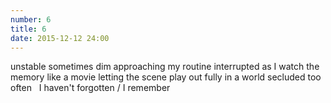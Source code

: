 ```yaml
---
number: 6
title: 6
date: 2015-12-12 24:00
---
```


unstable sometimes dim
approaching my routine interrupted
as I watch the memory like a movie letting
the scene play out fully in a world
secluded too often
 
I haven't forgotten / I remember